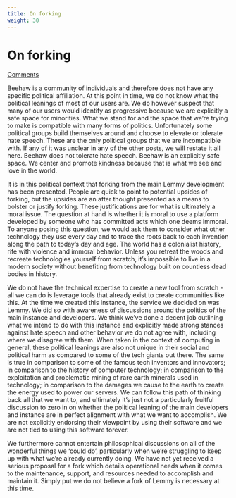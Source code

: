 ```yaml
---
title: On forking
weight: 30
---
```

# On forking
[Comments](https://beehaw.org/post/524300)

Beehaw is a community of individuals and therefore does not have any specific political affiliation. At this point in time, we do not know what the political leanings of most of our users are. We do however suspect that many of our users would identify as progressive because we are explicitly a safe space for minorities. What we stand for and the space that we’re trying to make is compatible with many forms of politics. Unfortunately some political groups build themselves around and choose to elevate or tolerate hate speech. These are the only political groups that we are incompatible with. If any of it was unclear in any of the other posts, we will restate it all here. Beehaw does not tolerate hate speech. Beehaw is an explicitly safe space. We center and promote kindness because that is what we see and love in the world.

It is in this political context that forking from the main Lemmy development has been presented. People are quick to point to potential upsides of forking, but the upsides are an after thought presented as a means to bolster or justify forking. These justifications are for what is ultimately a moral issue. The question at hand is whether it is moral to use a platform developed by someone who has committed acts which one deems immoral. To anyone posing this question, we would ask them to consider what other technology they use every day and to trace the roots back to each invention along the path to today’s day and age. The world has a colonialist history, rife with violence and immoral behavior. Unless you retreat the woods and recreate technologies yourself from scratch, it’s impossible to live in a modern society without benefiting from technology built on countless dead bodies in history.

We do not have the technical expertise to create a new tool from scratch - all we can do is leverage tools that already exist to create communities like this. At the time we created this instance, the service we decided on was Lemmy. We did so with awareness of discussions around the politics of the main instance and developers. We think we’ve done a decent job outlining what we intend to do with this instance and explicitly made strong stances against hate speech and other behavior we do not agree with, including where we disagree with them. When taken in the context of computing in general, these political leanings are also not unique in their social and political harm as compared to some of the tech giants out there. The same is true in comparison to some of the famous tech inventors and innovators; in comparison to the history of computer technology; in comparison to the exploitation and problematic mining of rare earth minerals used in technology; in comparison to the damages we cause to the earth to create the energy used to power our servers. We can follow this path of thinking back all that we want to, and ultimately it’s just not a particularly fruitful discussion to zero in on whether the political leaning of the main developers and instance are in perfect alignment with what we want to accomplish. We are not explicitly endorsing their viewpoint by using their software and we are not tied to using this software forever.

We furthermore cannot entertain philosophical discussions on all of the wonderful things we ‘could do’, particularly when we’re struggling to keep up with what we’re already currently doing. We have not yet received a serious proposal for a fork which details operational needs when it comes to the maintenance, support, and resources needed to accomplish and maintain it. Simply put we do not believe a fork of Lemmy is necessary at this time.
